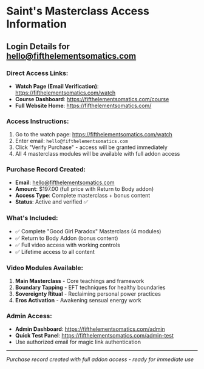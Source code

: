 # Saint's Masterclass Access Information

## Login Details for hello@fifthelementsomatics.com

### Direct Access Links:
- **Watch Page (Email Verification)**: https://fifthelementsomatics.com/watch
- **Course Dashboard**: https://fifthelementsomatics.com/course
- **Full Website Home**: https://fifthelementsomatics.com/

### Access Instructions:
1. Go to the watch page: https://fifthelementsomatics.com/watch
2. Enter email: `hello@fifthelementsomatics.com`
3. Click "Verify Purchase" - access will be granted immediately
4. All 4 masterclass modules will be available with full addon access

### Purchase Record Created:
- **Email**: hello@fifthelementsomatics.com
- **Amount**: $197.00 (full price with Return to Body addon)
- **Access Type**: Complete masterclass + bonus content
- **Status**: Active and verified ✅

### What's Included:
- ✅ Complete "Good Girl Paradox" Masterclass (4 modules)
- ✅ Return to Body Addon (bonus content)
- ✅ Full video access with working controls
- ✅ Lifetime access to all content

### Video Modules Available:
1. **Main Masterclass** - Core teachings and framework
2. **Boundary Tapping** - EFT techniques for healthy boundaries  
3. **Sovereignty Ritual** - Reclaiming personal power practices
4. **Eros Activation** - Awakening sensual energy work

### Admin Access:
- **Admin Dashboard**: https://fifthelementsomatics.com/admin
- **Quick Test Panel**: https://fifthelementsomatics.com/admin-test
- Use authorized email for magic link authentication

---
*Purchase record created with full addon access - ready for immediate use*